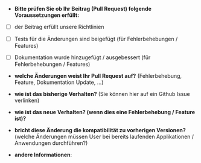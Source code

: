 * **Bitte prüfen Sie ob Ihr Beitrag (Pull Request) folgende Voraussetzungen erfüllt:**
- [ ] der Beitrag erfüllt unsere Richtlinien
- [ ] Tests für die Änderungen sind beigefügt (für Fehlerbehebungen / Features)
- [ ] Dokumentation wurde hinzugefügt / ausgebessert (für Fehlerbehebungen / Features)


* **welche Änderungen weist Ihr Pull Request auf?** (Fehlerbehebung, Feature, Dokumentation Update, ...)



* **wie ist das bisherige Verhalten?** (Sie können hier auf ein Github Issue verlinken)



* **wie ist das neue Verhalten? (wenn dies eine Fehlerbehebung / Feature ist)?**



* **bricht diese Änderung die kompatibilität zu vorherigen Versionen?** (welche Änderungen müssen User bei bereits laufenden Applikationen / Anwendungen durchführen?)



* **andere Informationen**:
